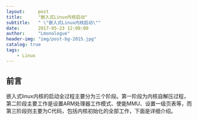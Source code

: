 ```yaml
---
layout:     post
title:      "嵌入式Linux内核启动"
subtitle:   " \"嵌入式Linux内核启动\""
date:       2017-05-23 12:00:00
author:     "Lmonologue"
header-img: "img/post-bg-2015.jpg"
catalog: true
tags:
    - Linux
---
```


## 前言
嵌入式linux内核的启动全过程主要分为三个阶段。第一阶段为内核自解压过程，第二阶段主要工作是设置ARM处理器工作模式、使能MMU、设置一级页表等，而第三阶段则主要为C代码，包括内核初始化的全部工作，下面是详细介绍。
